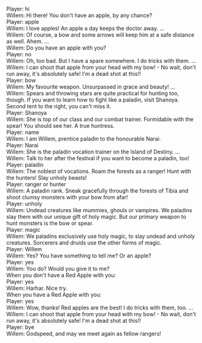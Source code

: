 Player: hi  
Willem: Hi there! You don't have an apple, by any chance?  
Player: apple  
Willem: I love apples! An apple a day keeps the doctor away. ...  
Willem: Of course, a bow and some arrows will keep him at a safe distance as well. Ahem. ...  
Willem: Do you have an apple with you?  
Player: no  
Willem: Oh, too bad. But I have a spare somewhere. I do tricks with them. ...  
Willem: I can shoot that apple from your head with my bow! - No wait, don't run away, it's absolutely safe! I'm a dead shot at this!!  
Player: bow  
Willem: My favourite weapon. Unsurpassed in grace and beauty! ...  
Willem: Spears and throwing stars are quite practical for hunting too, though. If you want to learn how to fight like a paladin, visit Shanoya. Second tent to the right, you can't miss it.  
Player: Shanoya  
Willem: She is top of our class and our combat trainer. Formidable with the spear! You should see her. A true huntress.  
Player: name  
Willem: I am Willem, prentice paladin to the honourable Narai.  
Player: Narai  
Willem: She is the paladin vocation trainer on the Island of Destiny. ...  
Willem: Talk to her after the festival if you want to become a paladin, too!  
Player: paladin  
Willem: The noblest of vocations. Roam the forests as a ranger! Hunt with the hunters! Slay unholy beasts!  
Player: ranger or hunter  
Willem: A paladin rank. Sneak gracefully through the forests of Tibia and shoot clumsy monsters with your bow from afar!  
Player: unholy  
Willem: Undead creatures like mummies, ghouls or vampires. We paladins slay them with our unique gift of holy magic. But our primary weapon to hunt monsters is the bow or spear.  
Player: magic  
Willem: We paladins exclusively use holy magic, to slay undead and unholy creatures. Sorcerers and druids use the other forms of magic.  
Player: Willem  
Willem: Yes? You have something to tell me? Or an apple?  
Player: yes  
Willem: You do? Would you give it to me?  
When you don't have a Red Apple with you:  
Player: yes  
Willem: Harhar. Nice try.  
When you have a Red Apple with you:  
Player: yes  
Willem: Wow, thanks! <crunch> Red apples are the best! I do tricks with them, too. ...  
Willem: I can shoot that apple from your head with my bow! - No wait, don't run away, it's absolutely safe! I'm a dead shot at this!!  
Player: bye  
Willem: Godspeed, and may we meet again as fellow rangers!  
